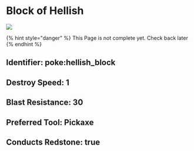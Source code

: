 # Block of Hellish

![](https://github.com/user-attachments/assets/7349db29-0a23-4f40-9988-aa242d7265da)

{% hint style="danger" %}
This Page is not complete yet. Check back later
{% endhint %}

## Identifier: poke:hellish\_block

## Destroy Speed: 1

## Blast Resistance: 30

## Preferred Tool: Pickaxe

## Conducts Redstone: true
